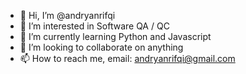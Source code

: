 - 👋 Hi, I’m @andryanrifqi
- 👀 I’m interested in Software QA / QC
- 🌱 I’m currently learning Python and Javascript
- 💞️ I’m looking to collaborate on anything
- 📫 How to reach me, email: andryanrifqi@gmail.com

<!---
andryanrifqi/andryanrifqi is a ✨ special ✨ repository because its `README.md` (this file) appears on your GitHub profile.
You can click the Preview link to take a look at your changes.
--->
